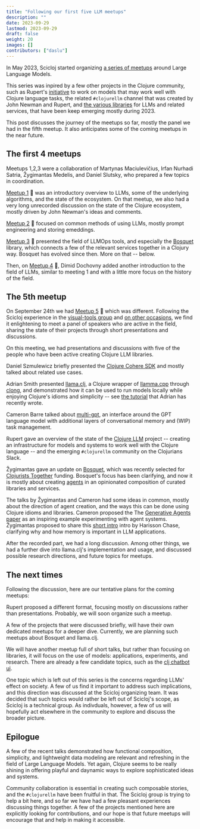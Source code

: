 ```yaml
---
title: "Following our first five LLM meetups"
description: ""
date: 2023-09-29
lastmod: 2023-09-29
draft: false
weight: 20
images: []
contributors: ["daslu"]
---
```


In May 2023, Scicloj started organizing [a series of meetups](https://scicloj.github.io/docs/community/groups/llm-meetups/) around Large Language Models.

This series was inpired by a few other projects in the Clojure community, such as Rupert's [initiative](https://github.com/ruped?tab=repositories) to work on models that may work well with Clojure language tasks, the related `#clojurellm` channel that was created by John Newman and Rupert, and [the various libraries](https://scicloj.github.io/docs/resources/libs/#large-language-models-and-related-services) for LLMs and related services, that have been keep emerging mostly during 2023.

This post discusses the journey of the meetups so far, mostly the panel we had in the fifth meetup. It also anticipates some of the coming meetups in the near future.

## The first 4 meetups

Meetups 1,2,3 were a collaboration of Martynas Maciulevičius, Irfan Nurhadi Satria, Žygimantas Medelis, and Daniel Slutsky, who prepared a few topics in coordination. 

[Meetup 1](https://clojureverse.org/t/scicloj-llm-meetup-1-introduction-summary-recording/) :movie_camera: was an introductory overview to LLMs, some of the underlying algorithms, and the state of the ecosystem. On that meetup, we also had a very long unrecorded discussion on the state of the Clojure ecosystem, mostly driven by John Newman's ideas and comments.

[Meetup 2](https://clojureverse.org/t/scicloj-llm-meetup-2-prompt-engineering-managing-embeddings-summary-recording/) :movie_camera: focused on common methods of using LLMs, mostly prompt engineering and storing emeddings.

[Meetup 3](https://clojureverse.org/t/scicloj-llm-meetup-3-llmops-with-bosquet-summary-recording/) :movie_camera: presented the field of LLMOps tools, and especially the [Bosquet](https://github.com/zmedelis/bosquet) library, which connects a few of the relevant services together in a Clojury way. Bosquet has evolved since then. More on that -- below.

Then, on [Meetup 4](https://www.youtube.com/watch?v=_m-Rcz_jTGo) :movie_camera:, Dimid Dochovny added another introduction to the field of LLMs, similar to meeting 1 and with a little more focus on the history of the field.

## The 5th meetup

On September 24th we had [Meetup 5](https://www.youtube.com/watch?v=CDLao9KDduU) :movie_camera: which was different. Following the Scicloj experience in the [visual-tools group](https://scicloj.github.io/docs/community/groups/visual-tools/) and [on other occasions](https://www.youtube.com/playlist?list=PLtw0bWXdq7pNyb2NojSGBnCARRuvLxsAc), we find it enlightening to meet a panel of speakers who are active in the field, sharing the state of their projects through short presentations and discussions.

On this meeting, we had presentations and discussions with five of the people who have been active creating Clojure LLM libraries.

Daniel Szmulewicz briefly presented the [Clojure Cohere SDK](https://github.com/danielsz/cohere-clojure) and mostly talked about related use cases.

Adrian Smith presented [llama.clj](https://github.com/phronmophobic/llama.clj), a Clojure wrapper of [llamma.cpp](https://github.com/ggerganov/llama.cpp) through [clong](https://github.com/phronmophobic/clong), and demonstrated how it can be used to run models locally while enjoying Clojure's idioms and simplicity -- see [the tutorial](https://phronmophobic.github.io/llama.clj/notebooks/intro.html) that Adrian has recently wrote.

Cameron Barre talked about [multi-gpt](https://github.com/cjbarre/multi-gpt), an interface around the GPT language model with additional layers of conversational memory and (WIP) task management. 

Rupert gave an overview of the state of the [Clojure LLM](https://github.com/ruped/clojurellm-data) project -- creating an infrastructure for models and systems to work well with the Clojure language -- and the emerging `#clojurellm` community on the Clojurians Slack.

Žygimantas gave an update on [Bosquet](https://github.com/zmedelis/bosquet), which was recently selected for [Clojurists Together](https://www.clojuriststogether.org/) funding. Bosquet's focus has been clarifying, and now it is mostly about creating [agents](https://en.wikipedia.org/wiki/Large_language_model#Agency) in an opinionated composition of curated libraries and services.

The talks by Žygimantas and Cameron had some ideas in common, mostly about the direction of agent creation, and the ways this can be done using Clojure idioms and libraries. Cameron proposed the The [Generative Agents paper](https://arxiv.org/abs/2304.03442) as an inspiring example experimenting with agent systems. Žygimantas proposed to share this [short intro](https://www.youtube.com/watch?v=3fge-zqZezw) intro by Harisson Chase, clarifying why and how memory is important in LLM applications.

After the recorded part, we had a long discussion. Among other things, we had a further dive into llama.clj's implementation and usage, and discussed possible research directions, and future topics for meetups.

## The next times

Following the discussion, here are our tentative plans for the coming meetups:

Rupert proposed a different format, focusing mostly on discussions rather than presentations. Probably, we will soon organize such a meetup. 

A few of the projects that were discussed briefly, will have their own dedicated meetups for a deeper dive. Currently, we are planning such meetups about Bosquet and llama.clj.

We will have another meetup full of short talks, but rather than focusing on libraries, it will focus on the use of models: applications, experiments, and research. There are already a few candidate topics, such as the [clj chatbot ui](https://github.com/groundedsage/clj-chatbot-ui).

One topic which is left out of this series is the concerns regarding LLMs' effect on society. A few of us find it important to address such implications, and this direction was discussed at the Scicloj organizing team. It was decided that such topics would rather be left out of Scicloj's scope, as Scicloj is a technical group. As indivduals, however, a few of us will hopefully act elsewhere in the community to explore and discuss the broader picture. 

## Epilogue

A few of the recent talks demonstrated how functional composition, simplicity, and lightweight data modeling are relevant and refreshing in the field of Large Language Models. Yet again, Clojure seems to be really shining in offering playful and daynamic ways to explore sophisticated ideas and systems.

Community collaboration is essential in creating such composable stories, and the `#clojurellm` have been fruitful in that. The Scicloj group is trying to help a bit here, and so far we have had a few pleasant experiences discussing things together. A few of the projects mentioned here are explicitly looking for contributions, and our hope is that future meetups will encourage that and help in making it accessible.
 

